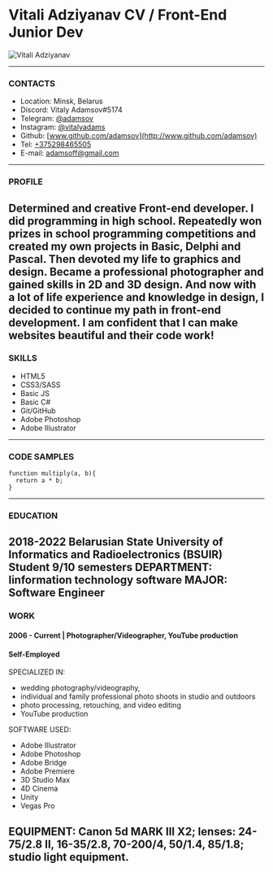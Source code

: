 # Vitali Adziyanav CV / Front-End Junior Dev
![Vitali Adziyanav](http://)

---
### CONTACTS

- Location: Minsk, Belarus
- Discord: Vitaly Adamsov#5174
- Telegram: [@adamsov](https://t.me/Adamsov)
- Instagram: [@vitalyadams](https://www.instagram.com/vitalyadams/)
- Github: [www.github.com/adamsov](http://www.github.com/adamsov)
- Tel: [+375298465505](tel:+375298465505)
- E-mail: [adamsoff@gmail.com](mailto:adamsoff@gmail.com)
---
### PROFILE

Determined and creative Front-end developer. I did programming in high school. Repeatedly won prizes in school programming competitions and created my own projects in Basic, Delphi and Pascal. Then devoted my life to graphics and design. Became a professional photographer and gained skills in 2D and 3D design. And now with a lot of life experience and knowledge in design, I decided to continue my path in front-end development. I am confident that I can make websites beautiful and their code work!
---
### SKILLS
- HTML5
- CSS3/SASS
- Basic JS
- Basic C#
- Git/GitHub
- Adobe Photoshop
- Adobe Illustrator
---
### CODE SAMPLES
```
function multiply(a, b){
  return a * b;
}
```
---
### EDUCATION

2018-2022
Belarusian State University of Informatics and Radioelectronics (BSUIR)
Student 9/10 semesters
DEPARTMENT: Iinformation technology software 
MAJOR: Software Engineer
---
### WORK

#### 2006 - Current | Photographer/Videographer, YouTube production
#### Self-Employed

SPECIALIZED IN:

- wedding photography/videography,
- individual and family professional photo shoots in studio and outdoors
- photo processing, retouching, and video editing
- YouTube production

SOFTWARE USED:
- Adobe Illustrator
- Adobe Photoshop
- Adobe Bridge
- Adobe Premiere
- 3D Studio Max
- 4D Cinema
- Unity
- Vegas Pro

EQUIPMENT: Canon 5d MARK III X2; lenses: 24-75/2.8 II, 16-35/2.8, 70-200/4, 50/1.4, 85/1.8; studio light equipment.
---
